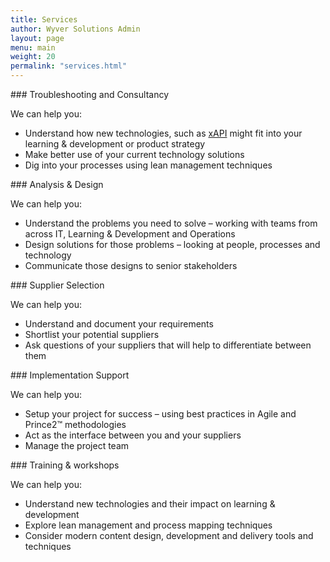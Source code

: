 ```yaml
---
title: Services
author: Wyver Solutions Admin
layout: page
menu: main
weight: 20
permalink: "services.html"
---
```

<div class="section-icon"><span class="fa fa-ambulance"></span></div>
### Troubleshooting and Consultancy

We can help you:

+ Understand how new technologies, such as [xAPI](/services/xapi) might fit into your learning &amp; development or product strategy
+ Make better use of your current technology solutions
+ Dig into your processes using lean management techniques

<div class="section-icon"><span class="fa fa-pencil-square-o"></span></div>
### Analysis &amp; Design

We can help you:

+ Understand the problems you need to solve &ndash; working with teams from across IT, Learning &amp; Development and Operations
+ Design solutions for those problems &ndash; looking at people, processes and technology
+ Communicate those designs to senior stakeholders

<div class="section-icon"><span class="fa fa-search"></span></div>
### Supplier Selection

We can help you:

+ Understand and document your requirements
+ Shortlist your potential suppliers
+ Ask questions of your suppliers that will help to differentiate between them

<div class="section-icon"><span class="fa fa-gears"></span></div>
### Implementation Support

We can help you:

+ Setup your project for success &ndash; using best practices in Agile and Prince2&trade; methodologies
+ Act as the interface between you and your suppliers
+ Manage the project team

<div class="section-icon"><span class="fa fa-group"></span></div>
### Training &amp; workshops

We can help you:

+ Understand new technologies and their impact on learning &amp; development
+ Explore lean management and process mapping techniques
+ Consider modern content design, development and delivery tools and techniques
